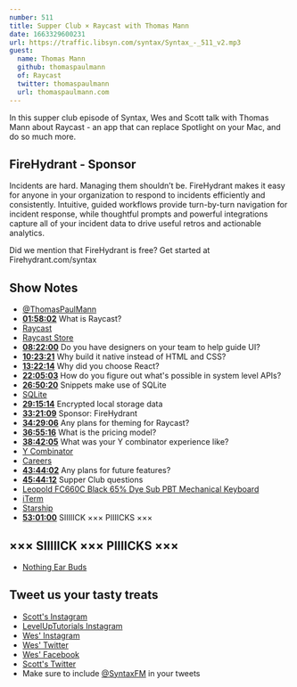 ```yaml
---
number: 511
title: Supper Club × Raycast with Thomas Mann
date: 1663329600231
url: https://traffic.libsyn.com/syntax/Syntax_-_511_v2.mp3
guest:
  name: Thomas Mann
  github: thomaspaulmann
  of: Raycast
  twitter: thomaspaulmann
  url: thomaspaulmann.com
---
```


In this supper club episode of Syntax, Wes and Scott talk with Thomas Mann about Raycast - an app that can replace Spotlight on your Mac, and do so much more.

## FireHydrant - Sponsor

Incidents are hard. Managing them shouldn’t be. FireHydrant makes it easy for anyone in your organization to respond to incidents efficiently and consistently. Intuitive, guided workflows provide turn-by-turn navigation for incident response, while thoughtful prompts and powerful integrations capture all of your incident data to drive useful retros and actionable analytics.

Did we mention that FireHydrant is free? Get started at Firehydrant.com/syntax

## Show Notes

- [@ThomasPaulMann](https://twitter.com/thomaspaulmann)
- **[01:58:02](#t=01:58)** What is Raycast?
- [Raycast](https://www.raycast.com)
- [Raycast Store](https://www.raycast.com/store)
- **[08:22:00](#t=08:22)** Do you have designers on your team to help guide UI?
- **[10:23:21](#t=10:23)** Why build it native instead of HTML and CSS?
- **[13:22:14](#t=13:22)** Why did you choose React?
- **[22:05:03](#t=22:05)** How do you figure out what's possible in system level APIs?
- **[26:50:20](#t=26:50)** Snippets make use of SQLite
- [SQLite](https://www.sqlite.org)
- **[29:15:14](#t=29:15)** Encrypted local storage data
- **[33:21:09](#t=33:21)** Sponsor: FireHydrant
- **[34:29:06](#t=34:29)** Any plans for theming for Raycast?
- **[36:55:16](#t=36:55)** What is the pricing model?
- **[38:42:05](#t=38:42)** What was your Y combinator experience like?
- [Y Combinator](https://www.ycombinator.com)
- [Careers](https://www.raycast.com/careers)
- **[43:44:02](#t=43:44)** Any plans for future features?
- **[45:44:12](#t=45:44)** Supper Club questions
- [Leopold FC660C Black 65% Dye Sub PBT Mechanical Keyboard](https://mechanicalkeyboards.com/shop/index.php?l=product_detail&p=4097)
- [iTerm](https://iterm2.com)
- [Starship](https://starship.rs)
- **[53:01:00](#t=53:01)** SIIIIICK ××× PIIIICKS ×××

## ××× SIIIIICK ××× PIIIICKS ×××

- [Nothing Ear Buds](https://ca-en.nothing.tech/products/ear-1)

## Tweet us your tasty treats

- [Scott's Instagram](https://www.instagram.com/stolinski/)
- [LevelUpTutorials Instagram](https://www.instagram.com/LevelUpTutorials/)
- [Wes' Instagram](https://www.instagram.com/wesbos/)
- [Wes' Twitter](https://twitter.com/wesbos)
- [Wes' Facebook](https://www.facebook.com/wesbos.developer)
- [Scott's Twitter](https://twitter.com/stolinski)
- Make sure to include [@SyntaxFM](https://twitter.com/SyntaxFM) in your tweets
